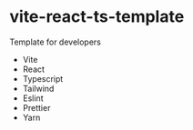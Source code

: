 # vite-react-ts-template

Template for developers

- Vite
- React
- Typescript
- Tailwind
- Eslint
- Prettier
- Yarn
